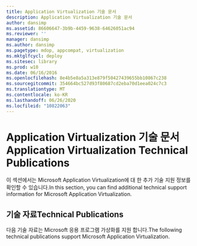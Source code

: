 ```yaml
---
title: Application Virtualization 기술 문서
description: Application Virtualization 기술 문서
author: dansimp
ms.assetid: 86606647-3b9b-4459-9638-64626051ac94
ms.reviewer: ''
manager: dansimp
ms.author: dansimp
ms.pagetype: mdop, appcompat, virtualization
ms.mktglfcycl: deploy
ms.sitesec: library
ms.prod: w10
ms.date: 06/16/2016
ms.openlocfilehash: 8e4b5e8a5a313e879f50427439655bb10867c238
ms.sourcegitcommit: 354664bc527d93f80687cd2eba70d1eea024c7c3
ms.translationtype: MT
ms.contentlocale: ko-KR
ms.lasthandoff: 06/26/2020
ms.locfileid: "10822063"
---
```

# <span data-ttu-id="47839-103">Application Virtualization 기술 문서</span><span class="sxs-lookup"><span data-stu-id="47839-103">Application Virtualization Technical Publications</span></span>


<span data-ttu-id="47839-104">이 섹션에서는 Microsoft Application Virtualization에 대 한 추가 기술 지원 정보를 확인할 수 있습니다.</span><span class="sxs-lookup"><span data-stu-id="47839-104">In this section, you can find additional technical support information for Microsoft Application Virtualization.</span></span>

## <span data-ttu-id="47839-105">기술 자료</span><span class="sxs-lookup"><span data-stu-id="47839-105">Technical Publications</span></span>


<span data-ttu-id="47839-106">다음 기술 자료는 Microsoft 응용 프로그램 가상화를 지원 합니다.</span><span class="sxs-lookup"><span data-stu-id="47839-106">The following technical publications support Microsoft Application Virtualization.</span></span>

 

 





